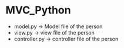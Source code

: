 # MVC_Python

+ model.py -> Model file of the person
+ view.py -> view file of the person
+ controller.py -> controller file of the person
